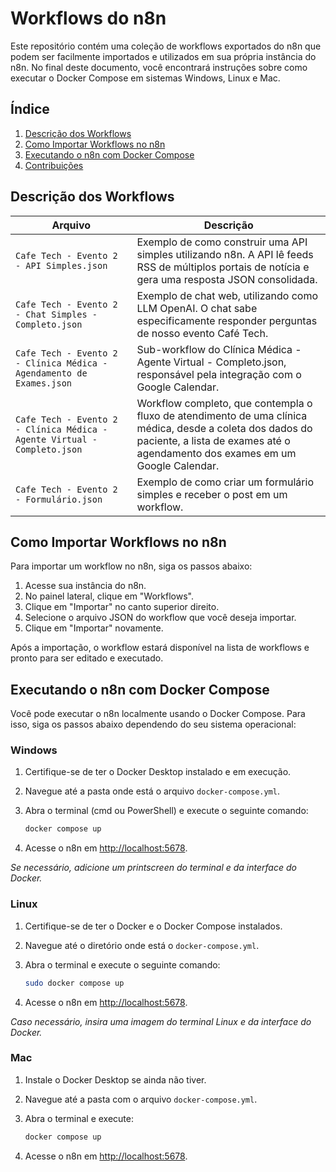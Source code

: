 # Workflows do n8n

Este repositório contém uma coleção de workflows exportados do n8n que podem ser facilmente importados e utilizados em sua própria instância do n8n. No final deste documento, você encontrará instruções sobre como executar o Docker Compose em sistemas Windows, Linux e Mac.

## Índice
1. [Descrição dos Workflows](#descrição-dos-workflows)
2. [Como Importar Workflows no n8n](#como-importar-workflows-no-n8n)
3. [Executando o n8n com Docker Compose](#executando-o-n8n-com-docker-compose)
4. [Contribuições](#contribuições)

## Descrição dos Workflows

| Arquivo                                                                     | Descrição                                                                                                          |
|-----------------------------------------------------------------------------|--------------------------------------------------------------------------------------------------------------------|
| `Cafe Tech - Evento 2 - API Simples.json`                                  | Exemplo de como construir uma API simples utilizando n8n. A API lê feeds RSS de múltiplos portais de notícia e gera uma resposta JSON consolidada. |
| `Cafe Tech - Evento 2 - Chat Simples - Completo.json`                      | Exemplo de chat web, utilizando como LLM OpenAI. O chat sabe especificamente responder perguntas de nosso evento Café Tech.                   |
| `Cafe Tech - Evento 2 - Clínica Médica - Agendamento de Exames.json`       | Sub-workflow do Clínica Médica - Agente Virtual - Completo.json, responsável pela integração com o Google Calendar.                          |
| `Cafe Tech - Evento 2 - Clínica Médica - Agente Virtual - Completo.json`   | Workflow completo, que contempla o fluxo de atendimento de uma clínica médica, desde a coleta dos dados do paciente, a lista de exames até o agendamento dos exames em um Google Calendar. |
| `Cafe Tech - Evento 2 - Formulário.json`                                    | Exemplo de como criar um formulário simples e receber o post em um workflow.                                      |

## Como Importar Workflows no n8n

Para importar um workflow no n8n, siga os passos abaixo:

1. Acesse sua instância do n8n.
2. No painel lateral, clique em "Workflows".
3. Clique em "Importar" no canto superior direito.
4. Selecione o arquivo JSON do workflow que você deseja importar.
5. Clique em "Importar" novamente.

Após a importação, o workflow estará disponível na lista de workflows e pronto para ser editado e executado.

## Executando o n8n com Docker Compose

Você pode executar o n8n localmente usando o Docker Compose. Para isso, siga os passos abaixo dependendo do seu sistema operacional:

### Windows

1. Certifique-se de ter o Docker Desktop instalado e em execução.
2. Navegue até a pasta onde está o arquivo `docker-compose.yml`.
3. Abra o terminal (cmd ou PowerShell) e execute o seguinte comando:

   ```bash
   docker compose up
   ```

4. Acesse o n8n em [http://localhost:5678](http://localhost:5678).

*Se necessário, adicione um printscreen do terminal e da interface do Docker.*

### Linux

1. Certifique-se de ter o Docker e o Docker Compose instalados.
2. Navegue até o diretório onde está o `docker-compose.yml`.
3. Abra o terminal e execute o seguinte comando:

   ```bash
   sudo docker compose up
   ```

4. Acesse o n8n em [http://localhost:5678](http://localhost:5678).

*Caso necessário, insira uma imagem do terminal Linux e da interface do Docker.*

### Mac

1. Instale o Docker Desktop se ainda não tiver.
2. Navegue até a pasta com o arquivo `docker-compose.yml`.
3. Abra o terminal e execute:

   ```bash
   docker compose up
   ```

4. Acesse o n8n em [http://localhost:5678](http://localhost:5678).
